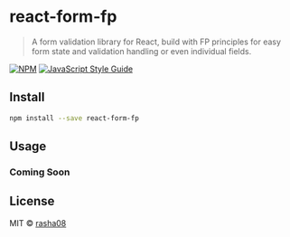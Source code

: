 # react-form-fp

> A form validation library for React, build with FP principles for easy form state and validation handling or even individual fields.

[![NPM](https://img.shields.io/npm/v/react-form-fp.svg)](https://www.npmjs.com/package/react-form-fp) [![JavaScript Style Guide](https://img.shields.io/badge/code_style-standard-brightgreen.svg)](https://standardjs.com)

## Install

```bash
npm install --save react-form-fp
```

## Usage

### Coming Soon

<!-- ```tsx
import React, { Component } from 'react'

import MyComponent from 'react-form-fp'
import 'react-form-fp/dist/index.css'

class Example extends Component {
  render() {
    return <MyComponent />
  }
}
``` -->

## License

MIT © [rasha08](https://github.com/rasha08)
